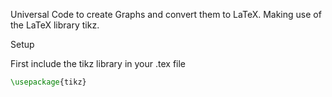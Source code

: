 Universal Code to create Graphs and convert them to LaTeX. Making use of the LaTeX library tikz.

Setup

First include the tikz library in your .tex file 

```latex
\usepackage{tikz}
```
